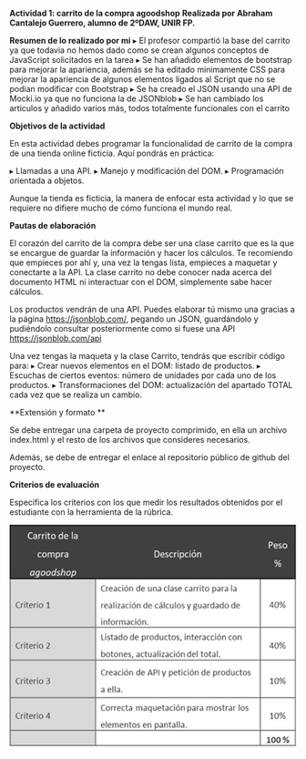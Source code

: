 **Actividad 1: carrito de la compra agoodshop**
**Realizada por Abraham Cantalejo Guerrero, alumno de 2ºDAW, UNIR FP.**

**Resumen de lo realizado por mi**
▸ El profesor compartió la base del carrito ya que todavia no hemos dado como se crean algunos conceptos de JavaScript solicitados en la tarea
▸ Se han añadido elementos de bootstrap para mejorar la apariencia, además se ha editado minimamente CSS para mejorar la apariencia de algunos elementos ligados al Script que no se podian modificar con Bootstrap
▸ Se ha creado el JSON usando una API de Mocki.io ya que no funciona la de JSONblob
▸ Se han cambiado los articulos y añadido varios más, todos totalmente funcionales con el carrito

**Objetivos de la actividad**

En esta actividad debes programar la funcionalidad de carrito de la compra de una tienda online ficticia. Aquí pondrás en práctica:

▸	Llamadas a una API.
▸	Manejo y modificación del DOM.
▸	Programación orientada a objetos.

Aunque la tienda es ficticia, la manera de enfocar esta actividad y lo que se requiere no difiere mucho de cómo funciona el mundo real.

**Pautas de elaboración**

El corazón del carrito de la compra debe ser una clase carrito que es la que se encargue de guardar la información y hacer los cálculos. Te recomiendo que empieces por ahí y, una vez la tengas lista, empieces a maquetar y conectarte a la API. La clase carrito no debe conocer nada acerca del documento HTML ni interactuar con el DOM, simplemente sabe hacer cálculos.

Los productos vendrán de una API. Puedes elaborar tú mismo una gracias a la página https://jsonblob.com/, pegando un JSON, guardándolo y pudiéndolo consultar posteriormente como si fuese una API https://jsonblob.com/api

Una vez tengas la maqueta y la clase Carrito, tendrás que escribir código para:
▸	Crear nuevos elementos en el DOM: listado de productos.
▸	Escuchas de ciertos eventos: número de unidades por cada uno de los productos.
▸	Transformaciones del DOM: actualización del apartado TOTAL cada vez que se realiza un cambio.

**Extensión y formato **

Se debe entregar una carpeta de proyecto comprimido, en ella un archivo index.html y el resto de los archivos que consideres necesarios.

Además, se debe de entregar el enlace al repositorio público de github del proyecto.

**Criterios de evaluación**

Especifica los criterios con los que medir los resultados obtenidos por el estudiante con la herramienta de la rúbrica.

![alt text](image.png)
